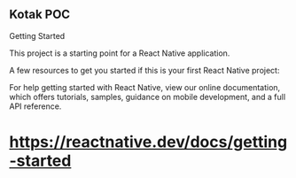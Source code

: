## Kotak POC

Getting Started

This project is a starting point for a React Native application.

A few resources to get you started if this is your first React Native project:

For help getting started with React Native, view our
online documentation, which offers tutorials,
samples, guidance on mobile development, and a full API reference.

# https://reactnative.dev/docs/getting-started

